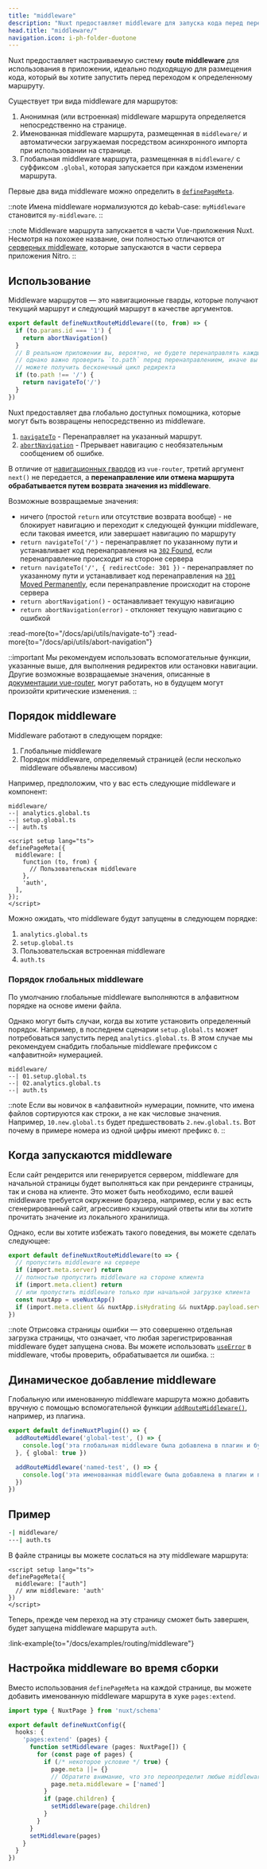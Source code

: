 ```yaml
---
title: "middleware"
description: "Nuxt предоставляет middleware для запуска кода перед переходом по определенному маршруту."
head.title: "middleware/"
navigation.icon: i-ph-folder-duotone
---
```


Nuxt предоставляет настраиваемую систему **route middleware** для использования в приложении, идеально подходящую для размещения кода, который вы хотите запустить перед переходом к определенному маршруту.

Существует три вида middleware для маршрутов:

1. Анонимная (или встроенная) middleware маршрута определяется непосредственно на странице.
2. Именованная middleware маршрута, размещенная в `middleware/` и автоматически загружаемая посредством асинхронного импорта при использовании на странице.
3. Глобальная middleware маршрута, размещенная в `middleware/` с суффиксом `.global`, которая запускается при каждом изменении маршрута.

Первые два вида middleware можно определить в [`definePageMeta`](/docs/api/utils/define-page-meta).

::note
Имена middleware нормализуются до kebab-case: `myMiddleware` становится `my-middleware`.
::

::note
Middleware маршрута запускается в части Vue-приложения Nuxt. Несмотря на похожее название, они полностью отличаются от [серверных middleware](/docs/guide/directory-structure/server#server-middleware), которые запускаются в части сервера приложения Nitro.
::

## Использование

Middleware маршрутов — это навигационные гварды, которые получают текущий маршрут и следующий маршрут в качестве аргументов.

```ts twoslash [middleware/my-middleware.ts]
export default defineNuxtRouteMiddleware((to, from) => {
  if (to.params.id === '1') {
    return abortNavigation()
  }
  // В реальном приложении вы, вероятно, не будете перенаправлять каждый маршрут на `/`,
  // однако важно проверить `to.path` перед перенаправлением, иначе вы
  // можете получить бесконечный цикл редиректа
  if (to.path !== '/') {
    return navigateTo('/')
  }
})
```

Nuxt предоставляет два глобально доступных помощника, которые могут быть возвращены непосредственно из middleware.

1. [`navigateTo`](/docs/api/utils/navigate-to) - Перенаправляет на указанный маршрут.
2. [`abortNavigation`](/docs/api/utils/abort-navigation) - Прерывает навигацию с необязательным сообщением об ошибке.

В отличие от [навигационных гвардов](https://router.vuejs.org/guide/advanced/navigation-guards.html#global-before-guards) из `vue-router`, третий аргумент `next()` не передается, а **перенаправление или отмена маршрута обрабатывается путем возврата значения из middleware**.

Возможные возвращаемые значения:

* ничего (простой `return` или отсутствие возврата вообще) - не блокирует навигацию и переходит к следующей функции middleware, если таковая имеется, или завершает навигацию по маршруту
* `return navigateTo('/')` - перенаправляет по указанному пути и устанавливает код перенаправления на [`302` Found](https://developer.mozilla.org/en-US/docs/Web/HTTP/Status/302), если перенаправление происходит на стороне сервера
* `return navigateTo('/', { redirectCode: 301 })` - перенаправляет по указанному пути и устанавливает код перенаправления на [`301` Moved Permanently](https://developer.mozilla.org/en-US/docs/Web/HTTP/Status/301), если перенаправление происходит на стороне сервера
* `return abortNavigation()` - останавливает текущую навигацию
* `return abortNavigation(error)` - отклоняет текущую навигацию с ошибкой

:read-more{to="/docs/api/utils/navigate-to"}
:read-more{to="/docs/api/utils/abort-navigation"}

::important
Мы рекомендуем использовать вспомогательные функции, указанные выше, для выполнения редиректов или остановки навигации. Другие возможные возвращаемые значения, описанные в [документации vue-router](https://router.vuejs.org/guide/advanced/navigation-guards.html#global-before-guards), могут работать, но в будущем могут произойти критические изменения.
::

## Порядок middleware

Middleware работают в следующем порядке:

1. Глобальные middleware
2. Порядок middleware, определяемый страницей (если несколько middleware объявлены массивом)

Например, предположим, что у вас есть следующие middleware и компонент:

```text [middleware/ directory]
middleware/
--| analytics.global.ts
--| setup.global.ts
--| auth.ts
```

```vue twoslash [pages/profile.vue]
<script setup lang="ts">
definePageMeta({
  middleware: [
    function (to, from) {
      // Пользовательская middleware
    },
    'auth',
  ],
});
</script>
```

Можно ожидать, что middleware будут запущены в следующем порядке:

1. `analytics.global.ts`
2. `setup.global.ts`
3. Пользовательская встроенная middleware
4. `auth.ts`

### Порядок глобальных middleware

По умолчанию глобальные middleware выполняются в алфавитном порядке на основе имени файла.

Однако могут быть случаи, когда вы хотите установить определенный порядок. Например, в последнем сценарии `setup.global.ts` может потребоваться запустить перед `analytics.global.ts`. В этом случае мы рекомендуем снабдить глобальные middleware префиксом с «алфавитной» нумерацией.

```text [Структура директории]
middleware/
--| 01.setup.global.ts
--| 02.analytics.global.ts
--| auth.ts
```

::note
Если вы новичок в «алфавитной» нумерации, помните, что имена файлов сортируются как строки, а не как числовые значения. Например, `10.new.global.ts` будет предшествовать `2.new.global.ts`. Вот почему в примере номера из одной цифры имеют префикс `0`.
::

## Когда запускаются middleware

Если сайт рендерится или генерируется сервером, middleware для начальной страницы будет выполняться как при рендеринге страницы, так и снова на клиенте. Это может быть необходимо, если вашей middleware требуется окружение браузера, например, если у вас есть сгенерированный сайт, агрессивно кэширующий ответы или вы хотите прочитать значение из локального хранилища.

Однако, если вы хотите избежать такого поведения, вы можете сделать следующее:

```ts twoslash [middleware/example.ts]
export default defineNuxtRouteMiddleware(to => {
  // пропустить middleware на сервере
  if (import.meta.server) return
  // полностью пропустить middleware на стороне клиента
  if (import.meta.client) return
  // или пропустить middleware только при начальной загрузке клиента
  const nuxtApp = useNuxtApp()
  if (import.meta.client && nuxtApp.isHydrating && nuxtApp.payload.serverRendered) return
})
```

::note
Отрисовка страницы ошибки — это совершенно отдельная загрузка страницы, что означает, что любая зарегистрированная middleware будет запущена снова. Вы можете использовать [`useError`](/docs/getting-started/error-handling#useerror) в middleware, чтобы проверить, обрабатывается ли ошибка.
::

## Динамическое добавление middleware

Глобальную или именованную middleware маршрута можно добавить вручную с помощью вспомогательной функции [`addRouteMiddleware()`](/docs/api/utils/add-route-middleware), например, из плагина.

```ts twoslash
export default defineNuxtPlugin(() => {
  addRouteMiddleware('global-test', () => {
    console.log('эта глобальная middleware была добавлена в плагин и будет запускаться при каждом изменении маршрута')
  }, { global: true })

  addRouteMiddleware('named-test', () => {
    console.log('эта именованная middleware была добавлена в плагин и переопределит любую существующую middleware с тем же именем')
  })
})
```

## Пример

```bash [Структура директории]
-| middleware/
---| auth.ts
```

В файле страницы вы можете сослаться на эту middleware маршрута:

```vue twoslash
<script setup lang="ts">
definePageMeta({
  middleware: ["auth"]
  // или middleware: 'auth'
})
</script>
```

Теперь, прежде чем переход на эту страницу сможет быть завершен, будет запущена middleware маршрута `auth`.

:link-example{to="/docs/examples/routing/middleware"}

## Настройка middleware во время сборки

Вместо использования `definePageMeta` на каждой странице, вы можете добавить именованную middleware маршрута в хуке `pages:extend`.

```ts twoslash [nuxt.config.ts]
import type { NuxtPage } from 'nuxt/schema'

export default defineNuxtConfig({
  hooks: {
    'pages:extend' (pages) {
      function setMiddleware (pages: NuxtPage[]) {
        for (const page of pages) {
          if (/* некоторое условие */ true) {
            page.meta ||= {}
            // Обратите внимание, что это переопределит любые middleware, заданные в `definePageMeta` на странице.
            page.meta.middleware = ['named']
          }
          if (page.children) {
            setMiddleware(page.children)
          }
        }
      }
      setMiddleware(pages)
    }
  }
})
```
